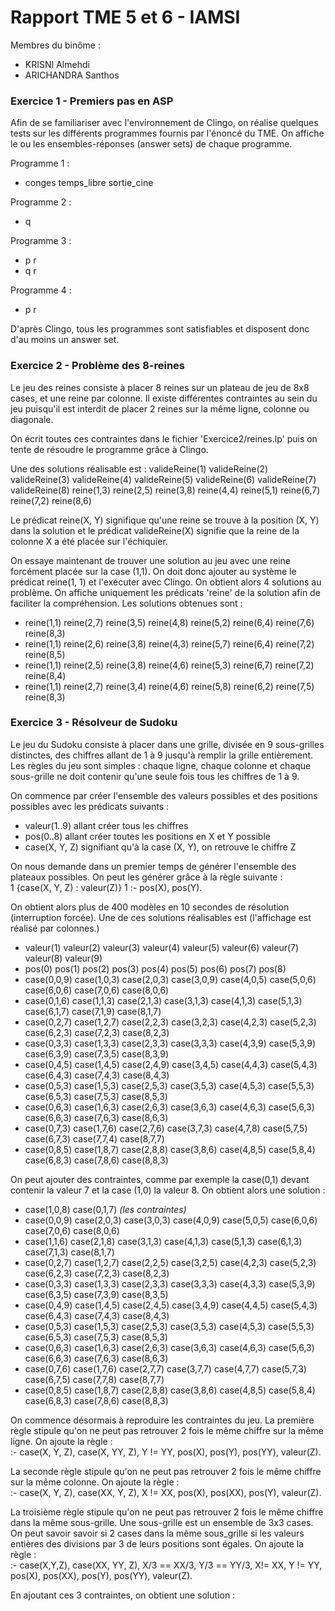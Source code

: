 # Rapport TME 5 et 6 - IAMSI

Membres du binôme :
- KRISNI Almehdi
- ARICHANDRA Santhos

### **Exercice 1 - Premiers pas en ASP**

Afin de se familiariser avec l'environnement de Clingo, on réalise quelques tests sur les différents programmes fournis par l'énoncé du TME.
On affiche le ou les ensembles-réponses (answer sets) de chaque programme.

Programme 1 :
* conges temps_libre sortie_cine

Programme 2 :
* q

Programme 3 :
* p r
* q r

Programme 4 :
* p r

D'après Clingo, tous les programmes sont satisfiables et disposent donc d'au moins un answer set.

### **Exercice 2 - Problème des 8-reines**

Le jeu des reines consiste à placer 8 reines sur un plateau de jeu de 8x8 cases, et une reine par colonne.
Il existe différentes contraintes au sein du jeu puisqu'il est interdit de placer 2 reines sur la même ligne, colonne ou diagonale.

On écrit toutes ces contraintes dans le fichier 'Exercice2/reines.lp' puis on tente de résoudre le programme grâce à Clingo.

Une des solutions réalisable est :
valideReine(1) valideReine(2) valideReine(3) valideReine(4) valideReine(5) valideReine(6) valideReine(7) valideReine(8) 
reine(1,3) reine(2,5) reine(3,8) reine(4,4) reine(5,1) reine(6,7) reine(7,2) reine(8,6)

Le prédicat reine(X, Y) signifique qu'une reine se trouve à la position (X, Y) dans la solution et le prédicat valideReine(X) signifie que la reine de la colonne X a été placée sur l'échiquier.

On essaye maintenant de trouver une solution au jeu avec une reine forcément placée sur la case (1,1). On doit donc ajouter au système le prédicat reine(1, 1) et l'exécuter avec Clingo.
On obtient alors 4 solutions au problème. On affiche uniquement les prédicats 'reine' de la solution afin de faciliter la compréhension.
Les solutions obtenues sont :
* reine(1,1) reine(2,7) reine(3,5) reine(4,8) reine(5,2) reine(6,4) reine(7,6) reine(8,3)
* reine(1,1) reine(2,6) reine(3,8) reine(4,3) reine(5,7) reine(6,4) reine(7,2) reine(8,5)
* reine(1,1) reine(2,5) reine(3,8) reine(4,6) reine(5,3) reine(6,7) reine(7,2) reine(8,4)
* reine(1,1) reine(2,7) reine(3,4) reine(4,6) reine(5,8) reine(6,2) reine(7,5) reine(8,3)

### **Exercice 3 - Résolveur de Sudoku**

Le jeu du Sudoku consiste à placer dans une grille, divisée en 9 sous-grilles distinctes, des chiffres allant de 1 à 9 jusqu'à remplir la grille entièrement. <br/>Les règles du jeu sont simples : chaque ligne, chaque colonne et chaque sous-grille ne doit contenir qu'une seule fois tous les chiffres de 1 à 9.

On commence par créer l'ensemble des valeurs possibles et des positions possibles avec les prédicats suivants :
- valeur(1..9) allant créer tous les chiffres
- pos(0..8) allant créer toutes les positions en X et Y possible
- case(X, Y, Z) signifiant qu'à la case (X, Y), on retrouve le chiffre Z

On nous demande dans un premier temps de générer l'ensemble des plateaux possibles. On peut les générer grâce à la règle suivante :
<br/>1 {case(X, Y, Z) : valeur(Z)} 1 :- pos(X), pos(Y).

On obtient alors plus de 400 modèles en 10 secondes de résolution (interruption forcée). Une de ces solutions réalisables est (l'affichage est réalisé par colonnes.)
- valeur(1) valeur(2) valeur(3) valeur(4) valeur(5) valeur(6) valeur(7) valeur(8) valeur(9) 
- pos(0) pos(1) pos(2) pos(3) pos(4) pos(5) pos(6) pos(7) pos(8) 
- case(0,0,9) case(1,0,3) case(2,0,3) case(3,0,9) case(4,0,5) case(5,0,6) case(6,0,6) case(7,0,6) case(8,0,6) 
- case(0,1,6) case(1,1,3) case(2,1,3) case(3,1,3) case(4,1,3) case(5,1,3) case(6,1,7) case(7,1,9) case(8,1,7) 
- case(0,2,7) case(1,2,7) case(2,2,3) case(3,2,3) case(4,2,3) case(5,2,3) case(6,2,3) case(7,2,3) case(8,2,3) 
- case(0,3,3) case(1,3,3) case(2,3,3) case(3,3,3) case(4,3,9) case(5,3,9) case(6,3,9) case(7,3,5) case(8,3,9) 
- case(0,4,5) case(1,4,5) case(2,4,9) case(3,4,5) case(4,4,3) case(5,4,3) case(6,4,3) case(7,4,3) case(8,4,3) 
- case(0,5,3) case(1,5,3) case(2,5,3) case(3,5,3) case(4,5,3) case(5,5,3) case(6,5,3) case(7,5,3) case(8,5,3) 
- case(0,6,3) case(1,6,3) case(2,6,3) case(3,6,3) case(4,6,3) case(5,6,3) case(6,6,3) case(7,6,3) case(8,6,3) 
- case(0,7,3) case(1,7,6) case(2,7,6) case(3,7,3) case(4,7,8) case(5,7,5) case(6,7,3) case(7,7,4) case(8,7,7) 
- case(0,8,5) case(1,8,7) case(2,8,8) case(3,8,6) case(4,8,5) case(5,8,4) case(6,8,3) case(7,8,6) case(8,8,3)

On peut ajouter des contraintes, comme par exemple la case(0,1) devant contenir la valeur 7 et la case (1,0) la valeur 8. On obtient alors une solution :
- case(1,0,8) case(0,1,7) *(les contraintes)*
- case(0,0,9) case(2,0,3) case(3,0,3) case(4,0,9) case(5,0,5) case(6,0,6) case(7,0,6) case(8,0,6) 
- case(1,1,6) case(2,1,8) case(3,1,3) case(4,1,3) case(5,1,3) case(6,1,3) case(7,1,3) case(8,1,7) 
- case(0,2,7) case(1,2,7) case(2,2,5) case(3,2,5) case(4,2,3) case(5,2,3) case(6,2,3) case(7,2,3) case(8,2,3) 
- case(0,3,3) case(1,3,3) case(2,3,3) case(3,3,3) case(4,3,3) case(5,3,9) case(6,3,5) case(7,3,9) case(8,3,5) 
- case(0,4,9) case(1,4,5) case(2,4,5) case(3,4,9) case(4,4,5) case(5,4,3) case(6,4,3) case(7,4,3) case(8,4,3) 
- case(0,5,3) case(1,5,3) case(2,5,3) case(3,5,3) case(4,5,3) case(5,5,3) case(6,5,3) case(7,5,3) case(8,5,3) 
- case(0,6,3) case(1,6,3) case(2,6,3) case(3,6,3) case(4,6,3) case(5,6,3) case(6,6,3) case(7,6,3) case(8,6,3) 
- case(0,7,6) case(1,7,6) case(2,7,7) case(3,7,7) case(4,7,7) case(5,7,3) case(6,7,5) case(7,7,8) case(8,7,7) 
- case(0,8,5) case(1,8,7) case(2,8,8) case(3,8,6) case(4,8,5) case(5,8,4) case(6,8,3) case(7,8,6) case(8,8,3)

On commence désormais à reproduire les contraintes du jeu. La première règle stipule qu'on ne peut pas retrouver 2 fois le même chiffre sur la même ligne. On ajoute la règle :
<br/>:- case(X, Y, Z), case(X, YY, Z), Y != YY, pos(X), pos(Y), pos(YY), valeur(Z).

La seconde règle stipule qu'on ne peut pas retrouver 2 fois le même chiffre sur la même colonne. On ajoute la règle :
<br/>:- case(X, Y, Z), case(XX, Y, Z), X != XX, pos(X), pos(XX), pos(Y), valeur(Z).

La troisième règle stipule qu'on ne peut pas retrouver 2 fois le même chiffre dans la même sous-grille. Une sous-grille est un ensemble de 3x3 cases. On peut savoir savoir si 2 cases dans la même sous_grille si les valeurs entières des divisions par 3 de leurs positions sont égales. On ajoute la règle :
<br/>:- case(X,Y,Z), case(XX, YY, Z), X/3 == XX/3, Y/3 == YY/3, X!= XX, Y != YY, pos(X), pos(XX), pos(Y), pos(YY), valeur(Z).

En ajoutant ces 3 contraintes, on obtient une solution :
